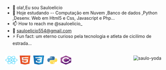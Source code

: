 - 👋 ola!,Eu sou Sauloelicio
- 📘 Hoje estudando -- Computação em Nuvem ,Banco de dados ,Python ,Desenv. Web em Html5 e Css, Javascript e Php...
- 📫 How to reach me @sauloelicio_
- 📩 sauloelicio554@gmail.com
- ⚡ Fun fact: um eterno curioso pela tecnologia e atleta de cicilimo de estrada...
      


<div style="display: inline_block"><br>

<img align="center" alt="Rafa-React" height="30" width="40" src="https://raw.githubusercontent.com/devicons/devicon/master/icons/react/react-original.svg">

<img align="center" alt="saulo-HTML" height="30" width="40" src="https://raw.githubusercontent.com/devicons/devicon/master/icons/html5/html5-original.svg"> 
<img align="center" alt="saulo-CSS" height="30" width="40" src="https://raw.githubusercontent.com/devicons/devicon/master/icons/css3/css3-original.svg">

<img align="center" alt="saulo-Python" height="30" width="40" src="https://raw.githubusercontent.com/devicons/devicon/master/icons/python/python-original.svg"> 
<img align="center" alt="saulo-Csharp" height="30" width="40" src="https://raw.githubusercontent.com/devicons/devicon/master/icons/csharp/csharp-original.svg"> 
<img align="right" alt="saulo-yoda" src="https://cdn.discordapp.com/attachments/795358919417397249/825430589581688872/hi.gif">
</div 
          

